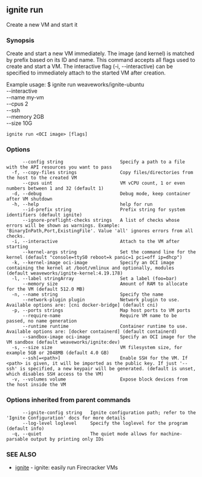 ## ignite run

Create a new VM and start it

### Synopsis


Create and start a new VM immediately. The image (and kernel) is matched by
prefix based on its ID and name. This command accepts all flags used to
create and start a VM. The interactive flag (-i, --interactive) can be
specified to immediately attach to the started VM after creation.

Example usage:
	$ ignite run weaveworks/ignite-ubuntu \
		--interactive \
		--name my-vm \
		--cpus 2 \
		--ssh \
		--memory 2GB \
		--size 10G


```
ignite run <OCI image> [flags]
```

### Options

```
      --config string                     Specify a path to a file with the API resources you want to pass
  -f, --copy-files strings                Copy files/directories from the host to the created VM
      --cpus uint                         VM vCPU count, 1 or even numbers between 1 and 32 (default 1)
  -d, --debug                             Debug mode, keep container after VM shutdown
  -h, --help                              help for run
      --id-prefix string                  Prefix string for system identifiers (default ignite)
      --ignore-preflight-checks strings   A list of checks whose errors will be shown as warnings. Example: 'BinaryInPath,Port,ExistingFile'. Value 'all' ignores errors from all checks.
  -i, --interactive                       Attach to the VM after starting
      --kernel-args string                Set the command line for the kernel (default "console=ttyS0 reboot=k panic=1 pci=off ip=dhcp")
  -k, --kernel-image oci-image            Specify an OCI image containing the kernel at /boot/vmlinux and optionally, modules (default weaveworks/ignite-kernel:4.19.178)
  -l, --label stringArray                 Set a label (foo=bar)
      --memory size                       Amount of RAM to allocate for the VM (default 512.0 MB)
  -n, --name string                       Specify the name
      --network-plugin plugin             Network plugin to use. Available options are: [cni docker-bridge] (default cni)
  -p, --ports strings                     Map host ports to VM ports
      --require-name                      Require VM name to be passed, no name generation
      --runtime runtime                   Container runtime to use. Available options are: [docker containerd] (default containerd)
      --sandbox-image oci-image           Specify an OCI image for the VM sandbox (default weaveworks/ignite:dev)
  -s, --size size                         VM filesystem size, for example 5GB or 2048MB (default 4.0 GB)
      --ssh[=<path>]                      Enable SSH for the VM. If <path> is given, it will be imported as the public key. If just '--ssh' is specified, a new keypair will be generated. (default is unset, which disables SSH access to the VM)
  -v, --volumes volume                    Expose block devices from the host inside the VM
```

### Options inherited from parent commands

```
      --ignite-config string   Ignite configuration path; refer to the 'Ignite Configuration' docs for more details
      --log-level loglevel     Specify the loglevel for the program (default info)
  -q, --quiet                  The quiet mode allows for machine-parsable output by printing only IDs
```

### SEE ALSO

* [ignite](ignite.md)	 - ignite: easily run Firecracker VMs

